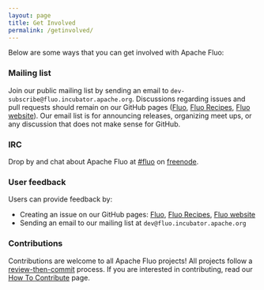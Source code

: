 ```yaml
---
layout: page
title: Get Involved
permalink: /getinvolved/
---
```


Below are some ways that you can get involved with Apache Fluo:

### Mailing list

Join our public mailing list by sending an email to ```dev-subscribe@fluo.incubator.apache.org```. Discussions regarding issues and pull requests should remain on our GitHub pages ([Fluo][f], [Fluo Recipes][r], [Fluo website][w]). Our email list is for announcing releases, organizing meet ups, or any discussion that does not make sense for GitHub. 

### IRC

Drop by and chat about Apache Fluo at [#fluo][fnf] on [freenode][fn].  

### User feedback 

Users can provide feedback by:

* Creating an issue on our GitHub pages: [Fluo][fi], [Fluo Recipes][ri], [Fluo website][wi] 
* Sending an email to our mailing list at ```dev@fluo.incubator.apache.org```

### Contributions 

Contributions are welcome to all Apache Fluo projects! All projects follow a [review-then-commit][rtc] process. If you are interested in contributing, read our [How To Contribute][htc] page.

[f]: https://github.com/apache/fluo
[r]: https://github.com/apache/fluo-recipes
[w]: https://github.com/fluo/fluo-io.github.io
[fi]: https://github.com/apache/fluo/issues
[ri]: https://github.com/apache/fluo-recipes/issues
[wi]: https://github.com/fluo/fluo-io.github.io/issues
[fnf]: irc://chat.freenode.net/fluo
[fn]: https://freenode.net/
[htc]: /how-to-contribute/
[rtc]: http://www.apache.org/foundation/glossary.html#ReviewThenCommit
